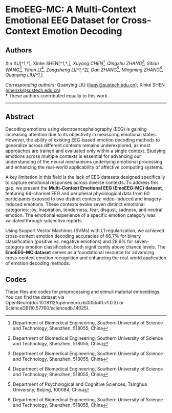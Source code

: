 # EmoEEG-MC: A Multi-Context Emotional EEG Dataset for Cross-Context Emotion Decoding

## Authors

Xin XU[^1,†], Xinke SHEN[^1,†,*], Xuyang CHEN[^1], Qingzhu ZHANG[^1], Sitian WANG[^1], Yihan LI[^1], Zongsheng LI[^1,^2], Dan ZHANG[^3], Mingming ZHANG[^1], Quanying LIU[^1,*]

[^1]: Department of Biomedical Engineering, Southern University of Science and Technology, Shenzhen, 518055, China  
[^2]: School of Science and Engineering, The Chinese University of Hong Kong, Shenzhen, 518172, China  
[^3]: Department of Psychological and Cognitive Sciences, Tsinghua University, Beijing, 100084, China  

*Corresponding authors:* Quanying LIU (liuqy@sustech.edu.cn); Xinke SHEN (shenxk@sustech.edu.cn)  
† These authors contributed equally to this work.

---

## Abstract

Decoding emotions using electroencephalography (EEG) is gaining increasing attention due to its objectivity in measuring emotional states. However, the ability of existing EEG-based emotion decoding methods to generalize across different contexts remains underexplored, as most approaches are trained and evaluated only within a single context. Studying emotions across multiple contexts is essential for advancing our understanding of the neural mechanisms underlying emotional processing and enhancing the real-world applicability of affective computing systems.

A key limitation in this field is the lack of EEG datasets designed specifically to capture emotional responses across diverse contexts. To address this gap, we present the **Multi-Context Emotional EEG (EmoEEG-MC) dataset**, featuring 64-channel EEG and peripheral physiological data from 60 participants exposed to two distinct contexts: video-induced and imagery-induced emotions. These contexts evoke seven distinct emotional categories: joy, inspiration, tenderness, fear, disgust, sadness, and neutral emotion. The emotional experience of a specific emotion category was validated through subjective reports.

Using Support Vector Machines (SVMs) with L1 regularization, we achieved cross-context emotion decoding accuracies of 66.7% for binary classification (positive vs. negative emotions) and 28.9% for seven-category emotion classification, both significantly above chance levels. The **EmoEEG-MC dataset** serves as a foundational resource for advancing cross-context emotion recognition and enhancing the real-world application of emotion decoding methods.

## Codes
These files are codes for preprocessing and stimuli material embeddings. You can find the dataset via OpenNeuro(doi:10.18112/openneuro.ds005540.v1.0.3) or ScienceDB(10.57760/sciencedb.14025).
